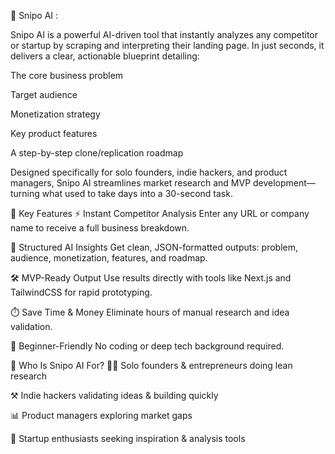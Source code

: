🚀 Snipo AI :

Snipo AI is a powerful AI-driven tool that instantly analyzes any competitor or startup by scraping and interpreting their landing page. In just seconds, it delivers a clear, actionable blueprint detailing:

The core business problem

Target audience

Monetization strategy

Key product features

A step-by-step clone/replication roadmap

Designed specifically for solo founders, indie hackers, and product managers, Snipo AI streamlines market research and MVP development—turning what used to take days into a 30-second task.

🔑 Key Features
⚡ Instant Competitor Analysis
Enter any URL or company name to receive a full business breakdown.

🧠 Structured AI Insights
Get clean, JSON-formatted outputs: problem, audience, monetization, features, and roadmap.

🛠️ MVP-Ready Output
Use results directly with tools like Next.js and TailwindCSS for rapid prototyping.

⏱️ Save Time & Money
Eliminate hours of manual research and idea validation.

🧩 Beginner-Friendly
No coding or deep tech background required.

👥 Who Is Snipo AI For?
🧑‍💻 Solo founders & entrepreneurs doing lean research

⚒️ Indie hackers validating ideas & building quickly

📊 Product managers exploring market gaps

🚀 Startup enthusiasts seeking inspiration & analysis tools
